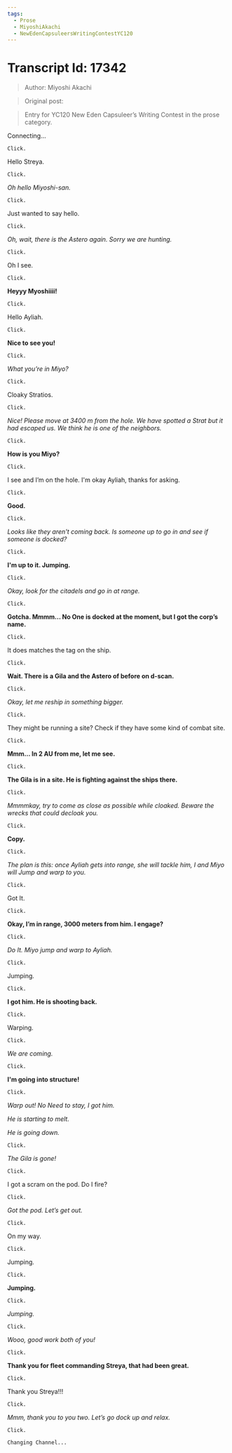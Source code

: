 ```yaml
---
tags:
  - Prose
  - MiyoshiAkachi
  - NewEdenCapsuleersWritingContestYC120
---
```


# Transcript Id: 17342

> Author: Miyoshi Akachi

> Original post:

> Entry for YC120 New Eden Capsuleer’s Writing Contest in the prose category.


  Connecting...

    Click.

Hello Streya.

    Click.

*Oh hello Miyoshi-san.*

    Click.

Just wanted to say hello.

    Click.

*Oh, wait, there is the Astero again. Sorry we are hunting.*

    Click.

Oh I see.

    Click.

**Heyyy Myoshiiii!**

    Click.

Hello Ayliah.

    Click.

**Nice to see you!**

    Click.

*What you’re in Miyo?*

    Click.

Cloaky Stratios.

    Click.

*Nice! Please move at 3400 m from the hole. We have spotted a Strat but it had escaped us. We think he is one of the neighbors.*

    Click.

**How is you Miyo?**

    Click.

I see and I’m on the hole. I'm okay Ayliah, thanks for asking.

    Click.

**Good.**

    Click.

*Looks like they aren't coming back. Is someone up to go in and see if someone is docked?*

    Click.

**I'm up to it. Jumping.**

    Click.

*Okay, look for the citadels and go in at range.*

    Click.

**Gotcha. Mmmm... No One is docked at the moment, but I got the corp’s name.**

    Click.

It does matches the tag on the ship.

    Click.

**Wait. There is a Gila and the Astero of before on d-scan.**

    Click.

*Okay, let me reship in something bigger.*

    Click.

They might be running a site? Check if they have some kind of combat site.

    Click.

**Mmm... In 2 AU from me, let me see.**

    Click.

**The Gila is in a site. He is fighting against the ships there.**

    Click.

*Mmmmkay, try to come as close as possible while cloaked. Beware the wrecks that could decloak you.*

    Click.

**Copy.**

    Click.

*The plan is this: once Ayliah gets into range, she will tackle him, I and Miyo will Jump and warp to you.*

    Click.

Got It.

    Click.

**Okay, I’m in range, 3000 meters from him. I engage?**

    Click.

*Do It. Miyo jump and warp to Ayliah.*

    Click.

Jumping.

    Click.

**I got him. He is shooting back.**

    Click.

Warping.

    Click.

*We are coming.*

    Click.

**I'm going into structure!**

    Click.

*Warp out! No Need to stay, I got him.*

*He is starting to melt.*

*He is going down.*

    Click.

*The Gila is gone!*

    Click.

I got a scram on the pod. Do I fire?

    Click.

*Got the pod. Let’s get out.*

    Click.

On my way.

    Click.

Jumping.

    Click.

**Jumping.**

    Click.

*Jumping.*

    Click.

*Wooo, good work both of you!*

    Click.

**Thank you for fleet commanding Streya, that had been great.**

    Click.

Thank you Streya!!!

    Click.

*Mmm, thank you to you two. Let’s go dock up and relax.*

    Click.

    Changing Channel...